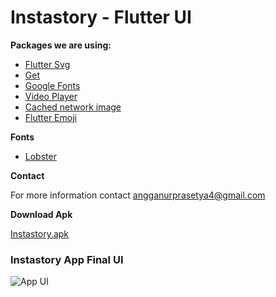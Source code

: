 # Instastory - Flutter UI


**Packages we are using:**

- [Flutter Svg](https://pub.dev/packages/flutter_svg)
- [Get](https://pub.dev/packages/get)
- [Google Fonts](https://pub.dev/packages/google_fonts)
- [Video Player](https://pub.dev/packages/video_player)
- [Cached network image](https://pub.dev/packages/cached_network_image)
- [Flutter Emoji](https://pub.dev/packages/flutter_emoji)

**Fonts**

-  [Lobster](https://fonts.google.com/specimen/lobster)

**Contact**

For more information contact angganurprasetya4@gmail.com

**Download Apk**

[Instastory.apk](https://raw.githubusercontent.com/prasetyanurangga/instastory/master/instastory.apk)

### Instastory App Final UI
![App UI](https://github.com/prasetyanurangga/instastory/raw/main/instastory_app_ui.png)

